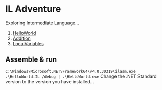 # IL Adventure
Exploring Intermediate Language...

1. [HelloWorld](/HelloWorld.IL)
1. [Addition](/Addition.IL)
1. [LocalVariables](/LocalVariables.IL)

## Assemble & run
`C:\Windows\Microsoft.NET\Framework64\v4.0.30319\ilasm.exe .\HelloWorld.IL /debug | .\HelloWorld.exe`
Change the .NET Standard version to the version you have installed...
